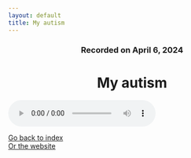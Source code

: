 ```yaml
---
layout: default
title: My autism
---
```

### <center>Recorded on April 6, 2024</center>

# <center> My autism </center>  

<audio controls>
  <source src="https://17hoodies.github.io/fonzi/blog/my-autism.mp3" type="audio/mpeg">
</audio>

[Go back to index](./blog-index.md)  
[Or the website](https://17hoodies.github.io/fonzi/index.html)  
